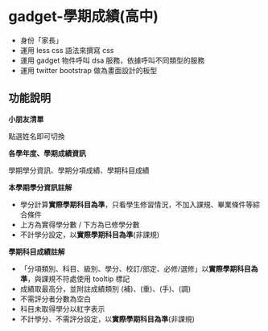gadget-學期成績(高中)
==========================

* 身份「家長」
* 運用 less css 語法來撰寫 css
* 運用 gadget 物件呼叫 dsa 服務，依據呼叫不同類型的服務
* 運用 twitter bootstrap 做為畫面設計的板型


功能說明
-------

**小朋友清單**

點選姓名即可切換

**各學年度、學期成績資訊**

學期學分資訊、學期分項成績、學期科目成績


**本學期學分資訊註解**

* 學分計算**實際學期科目為準**，只看學生修習情況，不加入課規、畢業條件等綜合條件
* 上方為實得學分數 / 下方為已修學分數
* 不計學分設定，以**實際學期科目為準**(非課規)

**學期科目成績註解**

* 「分項類別、科目、級別、學分、校訂/部定、必修/選修」以**實際學期科目為準**，與課規不符處使用 tooltip 標記
* 成績取最高分，並附註成績類別 (補)、(重)、(手)、(調)
* 不需評分者分數為空白
* 科目未取得學分以紅字表示
* 不計學分、不需評分設定，以**實際學期科目為準**(非課規)